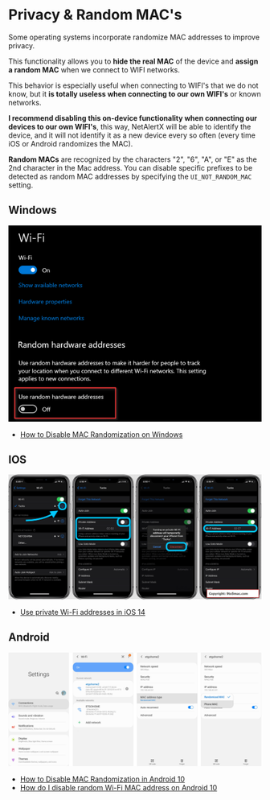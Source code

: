 # Privacy & Random MAC's
<!--- --------------------------------------------------------------------- --->

Some operating systems incorporate randomize MAC addresses to improve privacy.

This functionality allows you to **hide the real MAC** of the device and **assign a random MAC** when we connect to WIFI networks.

This behavior is especially useful when connecting to WIFI's that we do not know, but it **is totally useless when connecting to our own WIFI's** or known networks.

**I recommend disabling this on-device functionality when connecting our devices to our own WIFI's**, this way, NetAlertX will be able to identify the device, and it will not identify it as a new device every so often (every time iOS or Android randomizes the MAC).

**Random MACs** are recognized by the characters "2", "6", "A", or "E" as the 2nd character in the Mac address. You can disable specific prefixes to be detected as random MAC addresses by specifying the `UI_NOT_RANDOM_MAC` setting.

## Windows

![windows](./img/RANDOM_MAC/windows_random_mac.png)

  - [How to Disable MAC Randomization on Windows](https://www.androidphonesoft.com/blog/how-to-turn-off-random-mac-address-windows-10/)

## IOS

![ios](./img/RANDOM_MAC/ios_random_mac.png)

  - [Use private Wi-Fi addresses in iOS 14](https://support.apple.com/en-us/HT211227)

## Android

![ios](./img/RANDOM_MAC/android_random_mac.jpg)

  - [How to Disable MAC Randomization in Android 10](https://support.boingo.com/s/article/How-to-Disable-MAC-Randomization-in-Android-10-Android-Q)
  - [How do I disable random Wi-Fi MAC address on Android 10](https://support.plume.com/hc/en-gb/articles/360052070714-How-do-I-disable-random-Wi-Fi-MAC-address-on-Android-10-)
  
